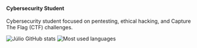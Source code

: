 #### Cybersecurity Student
Cybersecurity student focused on pentesting, ethical hacking, and Capture The Flag (CTF) challenges.



![Júlio GitHub stats](https://github-readme-stats.vercel.app/api?username=juliooest&show_icons=true&theme=dark)
![Most used languages](https://github-readme-stats.vercel.app/api/top-langs/?username=juliooest&layout=compact&theme=dark)








